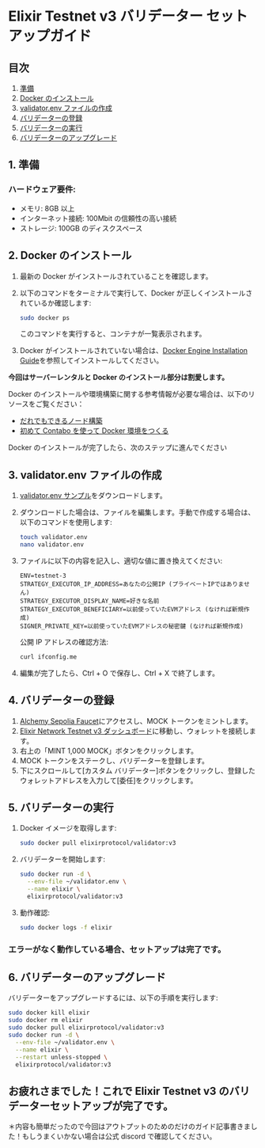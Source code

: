 # Elixir Testnet v3 バリデーター セットアップガイド

## 目次

1. [準備](#1-準備)
2. [Docker のインストール](#2-dockerのインストール)
3. [validator.env ファイルの作成](#3-validatorenvファイルの作成)
4. [バリデーターの登録](#4-バリデーターの登録)
5. [バリデーターの実行](#5-バリデーターの実行)
6. [バリデーターのアップグレード](#6-バリデーターのアップグレード)

## 1. 準備

### ハードウェア要件:

- メモリ: 8GB 以上
- インターネット接続: 100Mbit の信頼性の高い接続
- ストレージ: 100GB のディスクスペース

## 2. Docker のインストール

1. 最新の Docker がインストールされていることを確認します。
2. 以下のコマンドをターミナルで実行して、Docker が正しくインストールされているか確認します:

   ```bash
   sudo docker ps
   ```

   このコマンドを実行すると、コンテナが一覧表示されます。

3. Docker がインストールされていない場合は、[Docker Engine Installation Guide](https://docs.docker.com/engine/install/)を参照してインストールしてください。

**今回はサーバーレンタルと Docker のインストール部分は割愛します。**

Docker のインストールや環境構築に関する参考情報が必要な場合は、以下のリソースをご覧ください：

- [だれでもできるノード構築](https://note.com/kagebunchin/n/nfb21d2055a5e)
- [初めて Contabo を使って Docker 環境をつくる](https://note.com/kosk_t/n/n39bd6ba6cef9)


Docker のインストールが完了したら、次のステップに進んでください

## 3. validator.env ファイルの作成

1. [validator.env サンプル](https://files.elixir.finance/validator.env)をダウンロードします。

2. ダウンロードした場合は、ファイルを編集します。手動で作成する場合は、以下のコマンドを使用します:

   ```bash
   touch validator.env
   nano validator.env
   ```

3. ファイルに以下の内容を記入し、適切な値に置き換えてください:

   ```env
   ENV=testnet-3
   STRATEGY_EXECUTOR_IP_ADDRESS=あなたの公開IP (プライベートIPではありません)
   STRATEGY_EXECUTOR_DISPLAY_NAME=好きな名前
   STRATEGY_EXECUTOR_BENEFICIARY=以前使っていたEVMアドレス (なければ新規作成)
   SIGNER_PRIVATE_KEY=以前使っていたEVMアドレスの秘密鍵 (なければ新規作成)
   ```

   公開 IP アドレスの確認方法:

   ```bash
   curl ifconfig.me
   ```

4. 編集が完了したら、Ctrl + O で保存し、Ctrl + X で終了します。

## 4. バリデーターの登録

1. [Alchemy Sepolia Faucet](https://sepoliafaucet.com/)にアクセスし、MOCK トークンをミントします。
2. [Elixir Network Testnet v3 ダッシュボード](https://testnet.elixir.finance/)に移動し、ウォレットを接続します。
3. 右上の「MINT 1,000 MOCK」ボタンをクリックします。
4. MOCK トークンをステークし、バリデーターを登録します。
5. 下にスクロールして[カスタム バリデーター]ボタンをクリックし、登録したウォレットアドレスを入力して[委任]をクリックします。

## 5. バリデーターの実行

1. Docker イメージを取得します:

   ```bash
   sudo docker pull elixirprotocol/validator:v3
   ```

2. バリデーターを開始します:

   ```bash
   sudo docker run -d \
     --env-file ~/validator.env \
     --name elixir \
     elixirprotocol/validator:v3
   ```

3. 動作確認:

   ```bash
   sudo docker logs -f elixir
   ```

### **エラーがなく動作している場合、セットアップは完了です。**

## 6. バリデーターのアップグレード

バリデーターをアップグレードするには、以下の手順を実行します:

```bash
sudo docker kill elixir
sudo docker rm elixir
sudo docker pull elixirprotocol/validator:v3
sudo docker run -d \
  --env-file ~/validator.env \
  --name elixir \
  --restart unless-stopped \
  elixirprotocol/validator:v3
```

## お疲れさまでした！これで Elixir Testnet v3 のバリデーターセットアップが完了です。

＊内容も簡単だったので今回はアウトプットのためのだけのガイド記事書きました！もしうまくいかない場合は公式 discord で確認してください。
